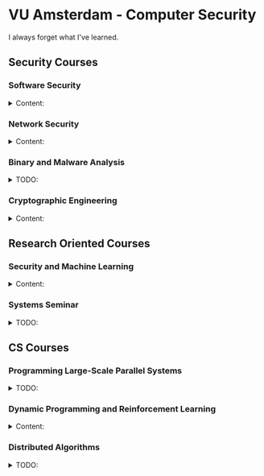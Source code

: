 # VU Amsterdam - Computer Security

I always forget what I've learned.

## Security Courses

### Software Security

<details>
<summary>Content:</summary>
- Shellcode Injection
- ROP
- Blind ROP
- Glibc Heap Exploitation
- ASLR Bypasses
- Automatic exploits generation
</details>

### Network Security

<details>
<summary>Content:</summary>

- TCP attacks:
  + Sniffing
  + Spoofing (on-path, off-path)
  + Joncheray-style hijacking
- DoS attacks:
  + Fragmentation
  + SYN flooding
  + Botnets
  + Amplifiers
  + Detection (Sketches)
- DNS attacks:
  + Simple (Kaminsky, Birthday attack)
  + Advanced
- DNS enhancements:
  + DNSSEC
  + DoH
  + ODNS
  + Paged DNS
- PKI:
  + Certificates
  + Certificates types
  + Certificates validation and revocation
  + TLS
  + CT Logs
- CDN
- BGP:
  + Prefix hijacking
  + IRR
  + RPKI
  + Spoofing and filtering strategies
- Censorship:
  + GFW
  + Evasion (Geneva, VPNs)

Most interesting papers:
  + Off-Path TCP Exploits: Global Rate Limit Considered Dangerous
  + Off-Path TCP Exploits of the Mixed IPID Assignment
  + DNS Cache Poisoning Attack Reloaded: Revolutions with Side Channels
  + DNS Cache Poisoning Attack: Resurrections with Side Channel
  + DNS Cache Poisoning Attack Reloaded: Revolutions with Side Channels
  + How Great is the Great Firewall? Measuring China’s DNS Censorship
  + Weaponizing Middleboxes for TCP Reflected Amplification
  + Detection, Classification, and Analysis of Inter-Domain Traffic with Spoofed Source IP Addresses
  + An End-to-End Measurement of Certificate Revocation in the Web’s PKI
  + Geneva: Evolving Censorship Evasion Strategies
</details>


### Binary and Malware Analysis

<details>
<summary>TODO:</summary>
</details>

### Cryptographic Engineering

<details>
<summary>Content:</summary>

- Mathematics:
  + GCD, XGCD
  + Groups, Rings, Galois Fields
- RISC-V ISA
- Software Optimizations:
  + AES Tbox
  + Multiprecision arithmetic
  + Bitslicing
- Hardware Design:
  + Flow (Synthesis, Simulation, Place & Route)
  + Optimizations:
    * Area
    * Energy
    * Scan Registers
- Hardware Attacks:
  + Cache timing
  + Power Analysis (CPA)
  + Templates
  + Fault injection
  + Information Theory (Entropy, mutual information)
  + Countermeasures:
    * Masking (Boolean with ISW)
    * Hiding (WDDL, MDPL)
    * Time, space, information redundancy
- PUFs
- LWE

Most interesting papers:
  + Atomic-AES: A Compact Implementation of the AES Encryption/Decryption Core
  + Pushing the Limits: A Very Compact and a Threshold Implementation of AES
  + Midori: A Block Cipher for Low Energy
  + Cache-timing attacks on AES
  + Correlation Power Analysis with a Leakage Mode
  + Efficient Template Attacks
  + Differential Fault Analysis on A.E.S

</details>

## Research Oriented Courses

### Security and Machine Learning

<details>
<summary>Content:</summary>

 - Gradient Descent
 - Stochastic Gradient Descent
 - Goal, Variance, Bias, Diversity
 - Classification and Regression
 - RNNs and LSTM
 - LLMs (Embedding, Vector Representation, BERT, Trustworthiness)
 - APUF, iPUF
 - ML Analaysis of PUFs
 - Poisoning Attacks
 - XAI
 - Differential Privacy
 - Fairness and Bias
 - Trusted Computing Base (e.g enclaves)
 - Secure Multi Party Computation and Oblivious Transfer
 - Brain Computer Interface and Idealized Computing

##### Papers

This is a non-exhaustive list of papers that I read for the assignments,
provided by the professor or found by myself.
There are other papers that we have analyzed during the lectures, and other topics
that could be investigated for the assignments.

ML based cryptanalysis:
 - Differential cryptanalysis of DES-like cryptosystems
 - Improving Attacks on Round-Reduced Speck32/64 using Deep Learning
 - An Assessment of Differential- Neural Distinguishers
 - A deep learning aided differential distinguisher improvement framework with more lightweight and universality

XAI:
 - Post hoc Explanations may be Ineffective for Detecting Unknown Spurious Correlation
 - Sanity Checks for Saliency Maps
 - Assessing the (Un)Trustworthiness of Saliency Maps for Localizing Abnormalities in Medical Imaging
 - Guided Integrated Gradients: An Adaptive Path Method for Removing Noise
 - Beyond interpretability: developing a language to shape our relationships with AI.
 - SmoothGrad: removing noise by adding noise

Data Extraction Attacks on LLMs:
 - Training a Helpful and Harmless Assistant with Reinforcement Learning from Human Feedback
 - Extracting Training Data from Large Language Models
 - Quantifying Memorization Across Neural Language Models
 - Trustworthy LLMs: a Survey and Guideline for Evaluating Large Language Models’ Alignment
 - Scalable Extraction of Training Data from (Production) Language Models
 - Membership Inference Attacks against Machine Learning Models

Large Scale Cybernetic/AGI Infrastructure:
 - Advances and open problems in federated learning
 - Blockchain and Federated Learning for Privacy-Preserved Data Sharing in Industrial IoT
 - An integrated brain-machine interface platform with thousands of channels
 - A Survey of Published Attacks on Intel SGX
 - Explainable Artificial Intelligence (XAI): What we know and what is left to attain Trustworthy Artificial Intelligence
 - Targeted backdoor attacks on deep learning systems using data poisoning
 - Split-brain: what we know now and why this is important for understanding consciousness
 - Artificial general intelligence: concept, state of the art, and future prospects
 - The combination of brain-computer interfaces and artificial intelligence: applications and challenges

Ethics And Morality in Security and AI:
 - The moral character of cryptographic work
 - The Russell-Einstein Manifesto
 - What happened to the crypto dream?
 - NSA Spying on America
 - A survey on bias and fairness in machine learning
 - Fairness in machine learning: Lessons from political philosophy
 - Gender shades: Intersectional accuracy disparities in commercial gender classification
 - How do fairness definitions fare? Examining public attitudes towards algorithmic definitions of fairness
 - The Road to Digital Unfreedom: How Artificial Intelligence Is Reshaping Repression
 - The global expansion of AI surveillance
 - The debate on the ethics of AI in health care: a reconstruction and critical review
 - Ai in finance: challenges, techniques, and opportunities
 - Deep neural networks improve radiologists
 - Diagnostic evaluation of a deep learning model for optical diagnosis of colorectal cancer
 - End-to-end lung cancer screening with three-dimensional deep learning on low-dose chest computed tomography
 - Detection of brain activation in unresponsive patients with acute brain injury
</details>


### Systems Seminar

<details>
<summary>TODO:</summary>
</details>

## CS Courses

### Programming Large-Scale Parallel Systems

<details>
<summary>TODO:</summary>
</details>

### Dynamic Programming and Reinforcement Learning

<details>
<summary>Content:</summary>
- Finite Horizon
- Dynamic Programming
- Bellman-Ford
- Knapsack
- Stochastic Knapsack
- Revenue Management
- Markov Chains
- Poisson and Bellman Equations
- Discounting
- Semi-Markov Process
- Exploration Policies (Thompson Sampling, greedy)
- Gittins Index
- Contextual bandits
- Monte-Carlo Tree Search
- Deep Learning
- Q-Learning
- Policy Gradient methods
</details>

### Distributed Algorithms

<details>
<summary>TODO:</summary>
</details>

